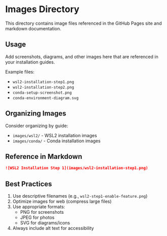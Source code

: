 # Images Directory

This directory contains image files referenced in the GitHub Pages site and markdown documentation.

## Usage

Add screenshots, diagrams, and other images here that are referenced in your installation guides.

Example files:
- `wsl2-installation-step1.png`
- `wsl2-installation-step2.png`
- `conda-setup-screenshot.png`
- `conda-environment-diagram.svg`

## Organizing Images

Consider organizing by guide:
- `images/wsl2/` - WSL2 installation images
- `images/conda/` - Conda installation images

## Reference in Markdown

```markdown
![WSL2 Installation Step 1](images/wsl2-installation-step1.png)
```

## Best Practices

1. Use descriptive filenames (e.g., `wsl2-step1-enable-feature.png`)
2. Optimize images for web (compress large files)
3. Use appropriate formats:
   - PNG for screenshots
   - JPEG for photos
   - SVG for diagrams/icons
4. Always include alt text for accessibility
